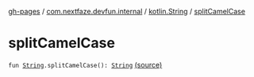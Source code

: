 [gh-pages](../../index.md) / [com.nextfaze.devfun.internal](../index.md) / [kotlin.String](index.md) / [splitCamelCase](./split-camel-case.md)

# splitCamelCase

`fun `[`String`](https://kotlinlang.org/api/latest/jvm/stdlib/kotlin/-string/index.html)`.splitCamelCase(): `[`String`](https://kotlinlang.org/api/latest/jvm/stdlib/kotlin/-string/index.html) [(source)](https://github.com/NextFaze/dev-fun/tree/master/devfun/src/main/java/com/nextfaze/devfun/internal/CamelCase.kt#L7)